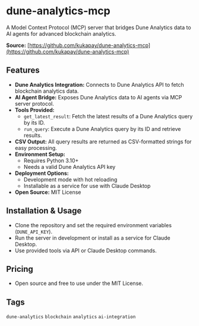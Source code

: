 # dune-analytics-mcp

A Model Context Protocol (MCP) server that bridges Dune Analytics data to AI agents for advanced blockchain analytics.

**Source:** [https://github.com/kukapay/dune-analytics-mcp](https://github.com/kukapay/dune-analytics-mcp)

## Features
- **Dune Analytics Integration:** Connects to Dune Analytics API to fetch blockchain analytics data.
- **AI Agent Bridge:** Exposes Dune Analytics data to AI agents via MCP server protocol.
- **Tools Provided:**
  - `get_latest_result`: Fetch the latest results of a Dune Analytics query by its ID.
  - `run_query`: Execute a Dune Analytics query by its ID and retrieve results.
- **CSV Output:** All query results are returned as CSV-formatted strings for easy processing.
- **Environment Setup:**
  - Requires Python 3.10+
  - Needs a valid Dune Analytics API key
- **Deployment Options:**
  - Development mode with hot reloading
  - Installable as a service for use with Claude Desktop
- **Open Source:** MIT License

## Installation & Usage
- Clone the repository and set the required environment variables (`DUNE_API_KEY`).
- Run the server in development or install as a service for Claude Desktop.
- Use provided tools via API or Claude Desktop commands.

## Pricing
- Open source and free to use under the MIT License.

## Tags
`dune-analytics` `blockchain` `analytics` `ai-integration`